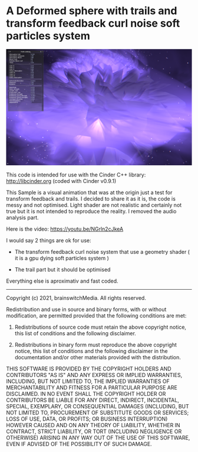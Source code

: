 # A Deformed sphere with trails and transform feedback curl noise soft particles system

![deformedSphereMapping](https://github.com/brainswitchMedia/Cinder-Samples/blob/master/deformedSphereMappingV2/deformedSphereMappingV2.png)

This code is intended for use with the Cinder C++ library: http://libcinder.org (coded with Cinder v0.9.1)

This Sample is a visual animation that was at the origin just a test for transform feedback and trails. I decided to share it as it is, the code is messy and not optimised. Light shader are not realistic and certainly not true but it is not intended to reproduce the reality. I removed the audio analysis part.

Here is the video: https://youtu.be/NGrln2cJkeA 

I would say 2 things are ok for use:

* The transform feedback curl noise system that use a geometry shader ( it is a gpu dying soft particles system )  

* The trail part but it should be optimised

Everything else is aproximativ and fast coded. 

----------------------------------------------------------------------------------

Copyright (c) 2021, brainswitchMedia. All rights reserved.

Redistribution and use in source and binary forms, with or without
modification, are permitted provided that the following conditions are met:

1. Redistributions of source code must retain the above copyright notice, this
   list of conditions and the following disclaimer.

2. Redistributions in binary form must reproduce the above copyright notice,
   this list of conditions and the following disclaimer in the documentation
   and/or other materials provided with the distribution.

THIS SOFTWARE IS PROVIDED BY THE COPYRIGHT HOLDERS AND CONTRIBUTORS "AS IS"
AND ANY EXPRESS OR IMPLIED WARRANTIES, INCLUDING, BUT NOT LIMITED TO, THE
IMPLIED WARRANTIES OF MERCHANTABILITY AND FITNESS FOR A PARTICULAR PURPOSE ARE
DISCLAIMED. IN NO EVENT SHALL THE COPYRIGHT HOLDER OR CONTRIBUTORS BE LIABLE
FOR ANY DIRECT, INDIRECT, INCIDENTAL, SPECIAL, EXEMPLARY, OR CONSEQUENTIAL
DAMAGES (INCLUDING, BUT NOT LIMITED TO, PROCUREMENT OF SUBSTITUTE GOODS OR
SERVICES; LOSS OF USE, DATA, OR PROFITS; OR BUSINESS INTERRUPTION) HOWEVER
CAUSED AND ON ANY THEORY OF LIABILITY, WHETHER IN CONTRACT, STRICT LIABILITY,
OR TORT (INCLUDING NEGLIGENCE OR OTHERWISE) ARISING IN ANY WAY OUT OF THE USE
OF THIS SOFTWARE, EVEN IF ADVISED OF THE POSSIBILITY OF SUCH DAMAGE.
